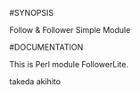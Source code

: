 
#SYNOPSIS

Follow & Follower Simple Module
    

#DOCUMENTATION

This is Perl module FollowerLite.

takeda akihito

